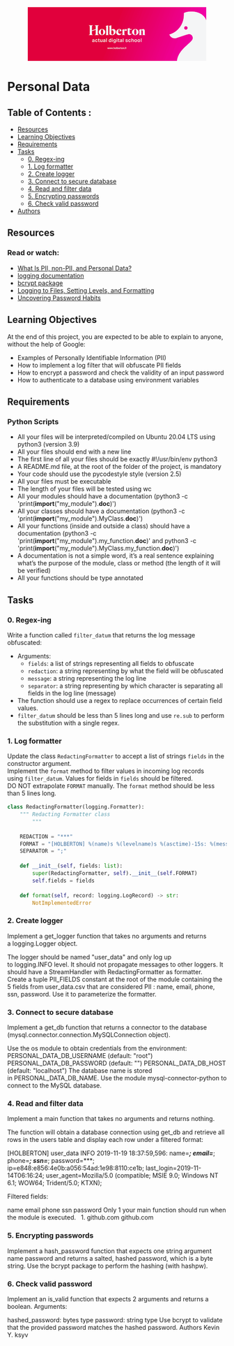 <div align="center"><img src="https://github.com/ksyv/holbertonschool-web_front_end/blob/main/baniere_holberton.png"></div> 

 # Personal Data 

 ## Table of Contents : 

 - [Resources](#Resources) 
 - [Learning Objectives](#Learning-Objectives) 
 - [Requirements](#Requirements) 
 - [Tasks](#Tasks) 
    - [0. Regex-ing](#subparagraph1) 
    - [1. Log formatter](#subparagraph2) 
    - [2. Create logger](#subparagraph3) 
    - [3. Connect to secure database](#subparagraph4) 
    - [4. Read and filter data](#subparagraph5) 
    - [5. Encrypting passwords](#subparagraph6) 
    - [6. Check valid password](#subparagraph7)
 - [Authors](#Authors) 

 ## Resources 
 ### Read or watch: 
 * [What Is PII, non-PII, and Personal Data?](https://piwik.pro/blog/what-is-pii-non-pii-and-personal-data/) 
 * [logging documentation](https://docs.python.org/3/library/logging.html) 
 * [bcrypt package](https://pypi.org/project/bcrypt/) 
 * [Logging to Files, Setting Levels, and Formatting](https://docs.python.org/3/howto/logging.html#logging-to-a-file)
 * [Uncovering Password Habits](https://www.netiq.com/communities/cool-solutions/uncovering-password-habits/)

 ## Learning Objectives 
 At the end of this project, you are expected to be able to explain to anyone, without the help of Google: 
 * Examples of Personally Identifiable Information (PII) 
 * How to implement a log filter that will obfuscate PII fields 
 * How to encrypt a password and check the validity of an input password 
 * How to authenticate to a database using environment variables 

 ## Requirements 
 ### Python Scripts 
 * All your files will be interpreted/compiled on Ubuntu 20.04 LTS using python3 (version 3.9) 
 * All your files should end with a new line 
 * The first line of all your files should be exactly #!/usr/bin/env python3 
 * A README.md file, at the root of the folder of the project, is mandatory 
 * Your code should use the pycodestyle style (version 2.5) 
 * All your files must be executable 
 * The length of your files will be tested using wc 
 * All your modules should have a documentation (python3 -c 'print(__import__("my_module").__doc__)') 
 * All your classes should have a documentation (python3 -c 'print(__import__("my_module").MyClass.__doc__)') 
 * All your functions (inside and outside a class) should have a documentation (python3 -c 'print(__import__("my_module").my_function.__doc__)' and python3 -c 'print(__import__("my_module").MyClass.my_function.__doc__)') 
 * A documentation is not a simple word, it’s a real sentence explaining what’s the purpose of the module, class or method (the length of it will be verified) 
 * All your functions should be type annotated 

 ## Tasks 
 ### 0. Regex-ing <a name="subparagraph1"></a> 

 Write a function called `filter_datum` that returns the log message obfuscated: 

 * Arguments:
    * `fields`: a list of strings representing all fields to obfuscate 
    * `redaction`: a string representing by what the field will be obfuscated 
    * `message`: a string representing the log line 
    * `separator`: a string representing by which character is separating all fields in the log line (message) 
 * The function should use a regex to replace occurrences of certain field values. 
 * `filter_datum` should be less than 5 lines long and use `re.sub` to perform the substitution with a single regex. 

 ### 1. Log formatter <a name="subparagraph2"></a> 

 Update the class `RedactingFormatter` to accept a list of strings `fields` in the constructor argument. <br>
 Implement the `format` method to filter values in incoming log records using `filter_datum`. Values for fields in `fields` should be filtered.<br>
 DO NOT extrapolate `FORMAT` manually. The `format` method should be less than 5 lines long. <br>

 ```python
 class RedactingFormatter(logging.Formatter): 
     """ Redacting Formatter class 
         """ 

     REDACTION = "***" 
     FORMAT = "[HOLBERTON] %(name)s %(levelname)s %(asctime)-15s: %(message)s" 
     SEPARATOR = ";" 

     def __init__(self, fields: list):
         super(RedactingFormatter, self).__init__(self.FORMAT)
         self.fields = fields

     def format(self, record: logging.LogRecord) -> str: 
         NotImplementedError 
```

### 2. Create logger <a name="subparagraph3"></a>
Implement a get_logger function that takes no arguments and returns a logging.Logger object.<br>

The logger should be named "user_data" and only log up to logging.INFO level. It should not propagate messages to other loggers. It should have a StreamHandler with RedactingFormatter as formatter.<br>
Create a tuple PII_FIELDS constant at the root of the module containing the 5 fields from user_data.csv that are considered PII : name, email, phone, ssn, password. Use it to parameterize the formatter.<br>


### 3. Connect to secure database <a name="subparagraph4"></a>
Implement a get_db function that returns a connector to the database (mysql.connector.connection.MySQLConnection object).

Use the os module to obtain credentials from the environment:
PERSONAL_DATA_DB_USERNAME (default: "root")
PERSONAL_DATA_DB_PASSWORD (default: "")
PERSONAL_DATA_DB_HOST (default: "localhost")
The database name is stored in PERSONAL_DATA_DB_NAME.
Use the module mysql-connector-python to connect to the MySQL database.

### 4. Read and filter data <a name="subparagraph5"></a>
Implement a main function that takes no arguments and returns nothing.

The function will obtain a database connection using get_db and retrieve all rows in the users table and display each row under a filtered format:

[HOLBERTON] user_data INFO 2019-11-19 18:37:59,596: name=***; email=***; phone=***; ssn=***; password=***; ip=e848:e856:4e0b:a056:54ad:1e98:8110:ce1b; last_login=2019-11-14T06:16:24; user_agent=Mozilla/5.0 (compatible; MSIE 9.0; Windows NT 6.1; WOW64; Trident/5.0; KTXN);

Filtered fields:

name
email
phone
ssn
password
Only 1  your main function should run when the module is executed.   
1.
github.com
github.com

### 5. Encrypting passwords <a name="subparagraph6"></a>
Implement a hash_password function that expects one string argument name password and returns a salted, hashed password, which is a byte string.
Use the bcrypt package to perform the hashing (with hashpw).

### 6. Check valid password <a name="subparagraph7"></a>
Implement an is_valid function that expects 2 arguments and returns a boolean.
Arguments:

hashed_password: bytes type
password: string type Use bcrypt to validate that the provided password matches the hashed password.
Authors
Kevin Y. ksyv